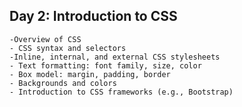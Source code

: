 ## Day 2: Introduction to CSS

    -Overview of CSS
    - CSS syntax and selectors
    -Inline, internal, and external CSS stylesheets
    - Text formatting: font family, size, color
    - Box model: margin, padding, border
    - Backgrounds and colors
    - Introduction to CSS frameworks (e.g., Bootstrap)

